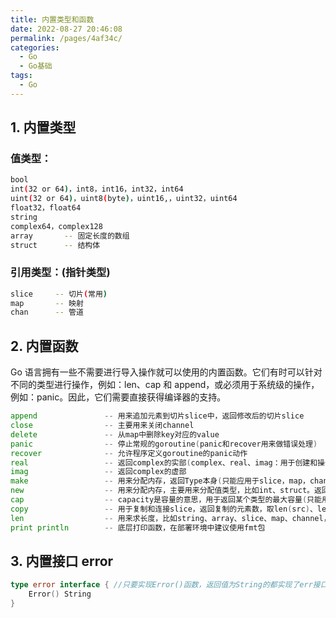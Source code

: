 ```yaml
---
title: 内置类型和函数
date: 2022-08-27 20:46:08
permalink: /pages/4af34c/
categories:
  - Go
  - Go基础
tags:
  - Go
---
```


## 1. 内置类型

### 值类型：

```bash
bool
int(32 or 64)，int8，int16，int32，int64
uint(32 or 64)，uint8(byte)，uint16,，uint32，uint64
float32，float64
string
complex64，complex128
array       -- 固定长度的数组
struct      -- 结构体
```

### 引用类型：(指针类型)

```bash
slice     -- 切片(常用)
map       -- 映射
chan      -- 管道
```

## 2. 内置函数

Go 语言拥有一些不需要进行导入操作就可以使用的内置函数。它们有时可以针对不同的类型进行操作，例如：len、cap 和 append，或必须用于系统级的操作，例如：panic。因此，它们需要直接获得编译器的支持。

```go
append			     -- 用来追加元素到切片slice中，返回修改后的切片slice
close				 -- 主要用来关闭channel
delete			     -- 从map中删除key对应的value
panic				 -- 停止常规的goroutine(panic和recover用来做错误处理)
recover			     -- 允许程序定义goroutine的panic动作
real				 -- 返回complex的实部(complex、real、imag：用于创建和操作复数)
imag				 -- 返回complex的虚部
make				 -- 用来分配内存，返回Type本身(只能应用于slice，map，channel)
new					 -- 用来分配内存，主要用来分配值类型，比如int、struct。返回指向Type的指针
cap					 -- capacity是容量的意思，用于返回某个类型的最大容量(只能用于slice和map)
copy				 -- 用于复制和连接slice，返回复制的元素数，取len(src)、len(dst)的最小值
len					 -- 用来求长度，比如string、array、slice、map、channel，返回长度
print println        -- 底层打印函数，在部署环境中建议使用fmt包
```

## 3. 内置接口 error

```go
type error interface { //只要实现Error()函数，返回值为String的都实现了err接口
  	Error() String
}
```
